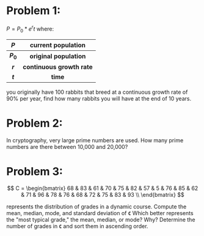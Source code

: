 
# Problem 1:
$P = P_0*e^rt$
where:

|    $P$    |     current population     |
|:---------:|:--------------------------:|
| **$P_0$** |  **original population**   |
|  **$r$**  | **continuous growth rate** |
|  **$t$**  |          **time**          |

you originally have 100 rabbits that breed at a continuous growth rate of 90% per year, find how many rabbits 
you will have at the end of 10 years.
# Problem 2:
In cryptography, very large prime numbers are used. How many prime numbers are there between 10,000 and 20,000? 

# Problem 3:

$$  C = \begin{bmatrix}
68 & 83 & 61 & 70 & 75 & 82 & 57 & 5 & 76 & 85 & 62 & 71 & 96 & 78 & 76 & 68 & 72 & 75 & 83 & 93 \\
\end{bmatrix} $$

represents the distribution of grades in a dynamic course. Compute the mean, median, mode, and standard deviation of 
**`C`** Which better represents the "most typical grade," the mean, median, or mode? Why?
Determine the number of grades in **`C`** and sort them in ascending order.
